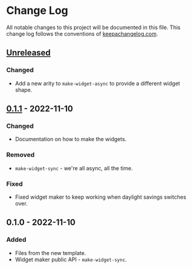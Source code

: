 # Change Log
All notable changes to this project will be documented in this file. This change log follows the conventions of [keepachangelog.com](http://keepachangelog.com/).

## [Unreleased]
### Changed
- Add a new arity to `make-widget-async` to provide a different widget shape.

## [0.1.1] - 2022-11-10
### Changed
- Documentation on how to make the widgets.

### Removed
- `make-widget-sync` - we're all async, all the time.

### Fixed
- Fixed widget maker to keep working when daylight savings switches over.

## 0.1.0 - 2022-11-10
### Added
- Files from the new template.
- Widget maker public API - `make-widget-sync`.

[Unreleased]: https://github.com/your-name/clojure-bot/compare/0.1.1...HEAD
[0.1.1]: https://github.com/your-name/clojure-bot/compare/0.1.0...0.1.1
